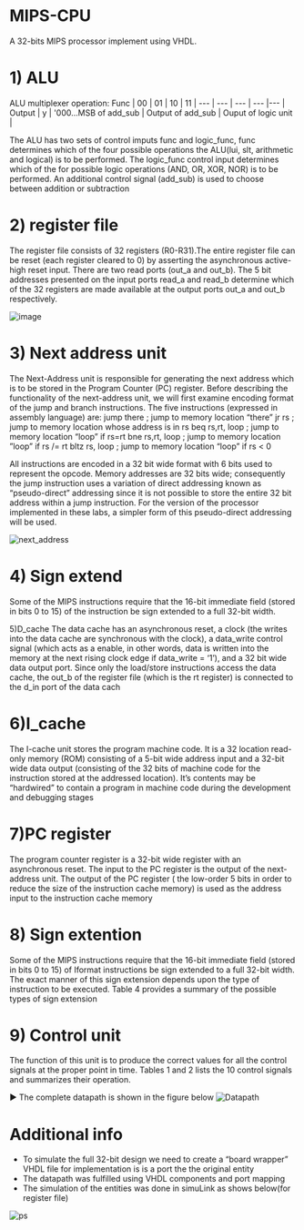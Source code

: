 # MIPS-CPU
A 32-bits MIPS processor implement using VHDL. 

# 1) ALU

ALU multiplexer operation:
Func | 00 | 01 | 10 | 11 | 
--- | --- | --- | --- |--- |
Output | y |  '000...MSB of add_sub | Output of add_sub | Ouput of logic unit  |

The ALU has two sets of control imputs func and logic_func, func determines which of the four possible operations the ALU(lui, slt, arithmetic and logical) is to be performed. The logic_func control input determines which of the for possible logic operations (AND, OR, XOR, NOR) is to be performed. An additional control signal (add_sub) is used to choose between addition or subtraction


# 2) register file

The register file consists of 32 registers (R0-R31).The entire register file can be reset (each register cleared to 0) by asserting the asynchronous active-high reset input. There are two read ports (out_a and out_b). The 5 bit addresses presented on the input ports read_a and read_b determine which of the 32 registers are made available at the output ports out_a and out_b respectively.

![image](https://user-images.githubusercontent.com/91975571/146937672-bd2f19af-79ff-4fa0-9e4f-b3869a75bea7.png)


# 3) Next address unit
The Next-Address unit is responsible for generating the next address which is to be stored in the
Program Counter (PC) register. Before describing the functionality of the next-address unit, we
will first examine encoding format of the jump and branch instructions. The five instructions (expressed in assembly language) are:
                   jump there ; jump to memory location “there”
                   jr rs ; jump to memory location whose address is in rs
                   beq rs,rt, loop ; jump to memory location “loop” if rs=rt
                   bne rs,rt, loop ; jump to memory location ”loop” if rs /= rt
                   bltz rs, loop ; jump to memory location “loop” if rs < 0
                   
All instructions are encoded in a 32 bit wide format with 6 bits used to represent the opcode. Memory addresses are 32 bits wide; consequently the jump instruction uses a variation of direct addressing known as “pseudo-direct” addressing since it is not possible to store the entire 32 bit address within a jump instruction. For the version of the processor implemented in these labs, a simpler form of this pseudo-direct addressing will be used.

![next_address](https://user-images.githubusercontent.com/91975571/178343352-252ca6ac-14c0-4af4-a981-09c01dd7195f.png)

# 4) Sign extend
Some of the MIPS instructions require that the 16-bit immediate field (stored in bits 0 to 15) of the instruction be sign extended to a full 32-bit width.

5)D_cache 
The data cache has an asynchronous reset, a clock (the writes into the data cache are synchronous with the clock), a data_write
control signal (which acts as a enable, in other words, data is written into the memory at the next rising clock edge if data_write = ‘1’), and a 32 bit wide data output port. Since only the load/store instructions access the data cache, the out_b of the register file (which is the rt register) is connected to the d_in port of the data cach

# 6)I_cache
The I-cache unit stores the program machine code. It is a 32 location read-only memory (ROM) consisting of a 5-bit wide address input and a 32-bit wide data output (consisting of the 32 bits of machine code for the instruction stored at the addressed location). It’s contents may be “hardwired” to contain a program in machine code during the development and debugging stages

# 7)PC register
The program counter register is a 32-bit wide register with an asynchronous reset. The input to the PC register is the output of the next-address unit. The output of the PC register ( the low-order 5 bits in order to reduce the size of the instruction cache memory) is used as the address input to the instruction cache memory

# 8) Sign extention
Some of the MIPS instructions require that the 16-bit immediate field (stored in bits 0 to 15) of Iformat instructions be sign extended to a full 32-bit width. The exact manner of this sign extension depends upon the type of instruction to be executed. Table 4 provides a summary of the possible
types of sign extension

# 9) Control unit 
The function of this unit  is to produce the correct values for all the control signals at the proper point in time. Tables 1 and 2 lists the 10 control signals and summarizes their operation.

:arrow_forward: The complete datapath is shown in the figure below
![Datapath](https://user-images.githubusercontent.com/91975571/178344632-7eb617fd-c3a1-44f4-8609-2d469495bfdc.png)


# Additional info
- To simulate the full 32-bit design we need to create a “board wrapper” VHDL file for implementation is is a port the the original entity
- The datapath was fulfilled using VHDL components and port mapping
- The simulation of the entities was done in simuLink as shows below(for register file)

![ps](https://user-images.githubusercontent.com/91975571/178346736-86f4dcc2-9e88-4bfe-b6c1-0be615767ba8.png)



